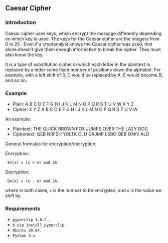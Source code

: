## Caesar Cipher

### Introduction

Caesar cipher uses keys, which encrypt the message differently
depending on which key is used. The keys for the Caesar cipher are the
integers from 0 to 25 . Even if a cryptanalyst knows the Caesar cipher was
used, that alone doesn’t give them enough information to break the cipher.
They must also know the key.

It is a type of substitution cipher in which each letter in the plaintext is replaced by a letter some fixed number of positions down the alphabet. 
For example, with a left shift of 3, D would be replaced by A, E would become B, and so on.

### Example

* Plain:	A	B	C	D	E	F	G	H	I	J	K	L	M	N	O	P	Q	R	S	T	U	V	W	X	Y	Z
* Cipher:   X	Y	Z	A	B	C	D	E	F	G	H	I	J	K	L	M	N	O	P	Q	R	S	T	U	V	W

An example:
  
* Plaintext:  THE QUICK BROWN FOX JUMPS OVER THE LAZY DOG
* Ciphertext: QEB NRFZH YOLTK CLU GRJMP LSBO QEB IXWV ALD

General formulas for encryption/decryption:

Encryption:

     En(x) = (x + n) mod 26

Decryption:

     Dn(x) = (x - n) mod 26,

where in both cases, `x` is the number to be encrypted, and `n` is the value we shift by.

### Requirements

* `pyperclip 1.8.2 `.
* `$ pip install pyperclip`.
* `Ubuntu 20.04`.
* `Python 3.x`.
